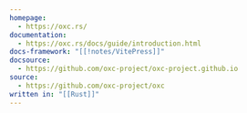 ```yaml
---
homepage:
  - https://oxc.rs/
documentation:
  - https://oxc.rs/docs/guide/introduction.html
docs-framework: "[[!notes/VitePress]]"
docsource:
  - https://github.com/oxc-project/oxc-project.github.io
source:
  - https://github.com/oxc-project/oxc
written in: "[[Rust]]"
---
```

